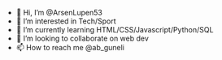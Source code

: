 - 👋 Hi, I’m @ArsenLupen53
- 👀 I’m interested in Tech/Sport
- 🌱 I’m currently learning HTML/CSS/Javascript/Python/SQL
- 💞️ I’m looking to collaborate on web dev
- 📫 How to reach me @ab_guneli

<!---
ArsenLupen53/ArsenLupen53 is a ✨ special ✨ repository because its `README.md` (this file) appears on your GitHub profile.
You can click the Preview link to take a look at your changes.
--->
